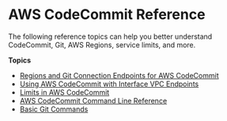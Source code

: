 # AWS CodeCommit Reference<a name="references"></a>

The following reference topics can help you better understand CodeCommit, Git, AWS Regions, service limits, and more\.

**Topics**
+ [Regions and Git Connection Endpoints for AWS CodeCommit](regions.md)
+ [Using AWS CodeCommit with Interface VPC Endpoints](codecommit-and-interface-VPC.md)
+ [Limits in AWS CodeCommit](limits.md)
+ [AWS CodeCommit Command Line Reference](cmd-ref.md)
+ [Basic Git Commands](how-to-basic-git.md)
